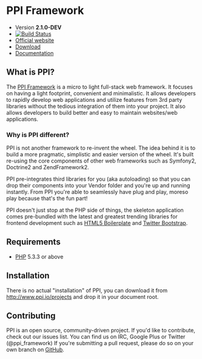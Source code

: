 <!-- vim: set tw=79 sw=4 ts=4 et ft=markdown : -->
# PPI Framework

[@website]:       http://www.ppi.io/                              "PPI Framework"
[@documentation]: http://www.ppi.io/docs/2.1/getting_started.html "PPI Framework Documentation"
[@download]:      http://www.ppi.io/files/ppi-skeletonapp-without-vendors.tar.gz
[@gitweb]:        https://github.com/ppi/framework                "ppi/framework"
[@h5bp]:          http://html5boilerplate.com/                    "HTML5 Boilerplate"
[@twbootstrap]:   http://twitter.github.com/bootstrap/            "Twitter Bootstrap"
[@php]:           http://php.net/                                 "PHP: Hypertext Preprocessor"

* Version **2.1.0-DEV**
* [![Build Status](https://travis-ci.org/ppi/framework.png?branch=2.1)](https://travis-ci.org/ppi/framework)
* [Official website][@website]
* [Download][@download]
* [Documentation][@documentation]

## What is PPI?

The [PPI Framework][@website] is a micro to light full-stack web framework. It
focuses on having a light footprint, convenient and minimalistic. It allows
developers to rapidly develop web applications and utilize features from 3rd
party libraries without the tedious integration of them into your project. It
also allows developers to build better and easy to maintain websites/web
applications.

### Why is PPI different?

PPI is not another framework to re-invent the wheel. The idea behind it is to
build a more pragmatic, simplistic and easier version of the wheel. It's built
re-using the core components of other web frameworks such as Symfony2, Doctrine2
and ZendFramework2.

PPI pre-integrates third libraries for you (aka autoloading) so that you can
drop their components into your Vendor folder and you're up and running
instantly. From PPI you're able to seamlessly have plug and play, moreso play
because that's the fun part!

PPI doesn't just stop at the PHP side of things, the skeleton application comes
pre-bundled with the latest and greatest trending libraries for frontend
development such as [HTML5 Boilerplate][@h5bp] and [Twitter
Bootstrap][@twbootstrap].

## Requirements

* [PHP][@php] 5.3.3 or above

## Installation

There is no actual "installation" of PPI, you can download it from
http://www.ppi.io/projects and drop it in your document root.

## Contributing

PPI is an open source, community-driven project. If you'd like to contribute, check out our issues list.
You can find us on IRC, Google Plus or Twitter (@ppi_framework)
If you're submitting a pull request, please do so on your own branch on [GitHub][@gitweb].

